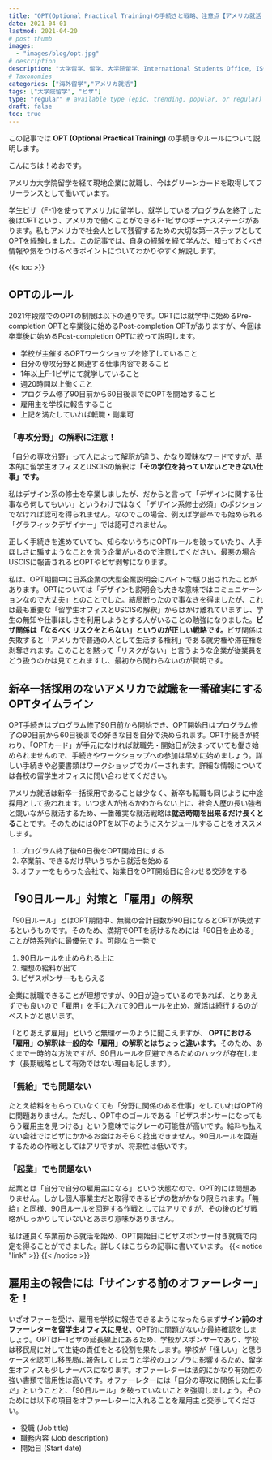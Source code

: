 ```yaml
---
title: "OPT(Optional Practical Training)の手続きと戦略、注意点【アメリカ就活｜アメリカで働く】"
date: 2021-04-01
lastmod: 2021-04-20
# post thumb
images:
  - "images/blog/opt.jpg"
# description
description: "大学留学、留学、大学院留学、International Students Office, ISO, 留学生課、留学生オフィス"
# Taxonomies
categories: ["海外留学","アメリカ就活"]
tags: ["大学院留学", "ビザ"]
type: "regular" # available type (epic, trending, popular, or regular)
draft: false
toc: true
---
```


この記事では **OPT (Optional Practical Training)** の手続きやルールについて説明します。


こんにちは！めおです。

アメリカ大学院留学を経て現地企業に就職し、今はグリーンカードを取得してフリーランスとして働いています。

学生ビザ（F-1)を使ってアメリカに留学し、就学しているプログラムを終了した後はOPTという、アメリカで働くことができるF-1ビザのボーナスステージがあります。私もアメリカで社会人として残留するための大切な第一ステップとしてOPTを経験しました。この記事では、自身の経験を経て学んだ、知っておくべき情報や気をつけるべきポイントについてわかりやすく解説します。

{{< toc >}}

## OPTのルール
2021年段階でのOPTの制限は以下の通りです。OPTには就学中に始めるPre-completion OPTと卒業後に始めるPost-completion OPTがありますが、今回は卒業後に始めるPost-completion OPTに絞って説明します。

* 学校が主催するOPTワークショップを修了していること
* 自分の専攻分野と関連する仕事内容であること
* 1年以上F-1ビザにて就学していること
* 週20時間以上働くこと
* プログラム修了90日前から60日後までにOPTを開始すること
* 雇用主を学校に報告すること
* 上記を満たしていれば転職・副業可

### 「専攻分野」の解釈に注意！
「自分の専攻分野」って人によって解釈が違う、かなり曖昧なワードですが、基本的に留学生オフィスとUSCISの解釈は<span class="keiko-red">**「その学位を持っていないとできない仕事」です。**</span>

私はデザイン系の修士を卒業しましたが、だからと言って「デザインに関する仕事なら何してもいい」というわけではなく「デザイン系修士必須」のポジションでなければ認可を得られません。なのでこの場合、例えば学部卒でも始められる「グラフィックデザイナー」では認可されません。

正しく手続きを進めていても、知らないうちにOPTルールを破っていたり、人手ほしさに騙すようなことを言う企業がいるので注意してください。最悪の場合USCISに報告されるとOPTやビザ剥奪になります。

私は、OPT期間中に日系企業の大型企業説明会にバイトで駆り出されたことがあります。OPTについては「デザインも説明会も大きな意味ではコミュニケーションなので大丈夫」とのことでした。結局断ったので事なきを得ましたが、これは最も重要な「留学生オフィスとUSCISの解釈」からはかけ離れていますし、学生の無知や仕事ほしさを利用しようとする人がいることの勉強になりました。<span class="keiko-red">**ビザ関係は「なるべくリスクをとらない」というのが正しい戦略です。**</span>ビザ関係は失敗すると「アメリカで普通の人として生活する権利」である就労権や滞在権を剥奪されます。このことを黙って「リスクがない」と言うような企業が従業員をどう扱うのかは見てとれますし、最初から関わらないのが賢明です。

## 新卒一括採用のないアメリカで就職を一番確実にするOPTタイムライン
OPT手続きはプログラム修了90日前から開始でき、OPT開始日はプログラム修了の90日前から60日後までの好きな日を自分で決められます。OPT手続きが終わり、「OPTカード」が手元になければ就職先・開始日が決まっていても働き始められませんので、手続きやワークショップへの参加は早めに始めましょう。詳しい手続きや必要書類はワークショップでカバーされます。詳細な情報については各校の留学生オフィスに問い合わせてください。

アメリカ就活は新卒一括採用であることは少なく、新卒も転職も同じように中途採用として扱われます。いつ求人が出るかわからない上に、社会人歴の長い強者と競いながら就活するため、一番確実な就活戦略は<span class="keiko-red">**就活時期を出来るだけ長くとる**</span>ことです。そのためにはOPTを以下のようにスケジュールすることをオススメします。
1. プログラム終了後60日後をOPT開始日にする
2. 卒業前、できるだけ早いうちから就活を始める
3. オファーをもらった会社で、始業日をOPT開始日に合わせる交渉をする

## 「90日ルール」対策と「雇用」の解釈
「90日ルール」とはOPT期間中、無職の合計日数が90日になるとOPTが失効するというものです。そのため、満期でOPTを続けるためには「90日を止める」ことが時系列的に最優先です。可能なら一発で
1. 90日ルールを止められる上に
2. 理想の給料が出て
3. ビザスポンサーももらえる

企業に就職できることが理想ですが、90日が迫っているのであれば、とりあえずでも良いので「雇用」を手に入れて90日ルールを止め、就活は続行するのがベストかと思います。

「とりあえず雇用」というと無理ゲーのように聞こえますが、<span class="keiko-red"> **OPTにおける「雇用」の解釈は一般的な「雇用」の解釈とはちょっと違います。**</span>そのため、あくまで一時的な方法ですが、90日ルールを回避できるためのハックが存在します（長期戦略として有効ではない理由も記します）。

### 「無給」でも問題ない
たとえ給料をもらっていなくても「分野に関係のある仕事」をしていればOPT的に問題ありません。ただし、OPT中のゴールである「ビザスポンサーになってもらう雇用主を見つける」という意味ではグレーの可能性が高いです。給料も払えない会社ではビザにかかるお金はおそらく捻出できません。90日ルールを回避するための作戦としてはアリですが、将来性は低いです。
### 「起業」でも問題ない
起業とは「自分で自分の雇用主になる」という状態なので、OPT的には問題ありません。しかし個人事業主だと取得できるビザの数がかなり限られます。「無給」と同様、90日ルールを回避する作戦としてはアリですが、その後のビザ戦略がしっかりしていないとあまり意味がありません。

私は運良く卒業前から就活を始め、OPT開始日にビザスポンサー付き就職で内定を得ることができました。詳しくはこちらの記事に書いています。
{{< notice "link" >}}
{{< /notice >}}

## 雇用主の報告には「サインする前のオファーレター」を！
いざオファーを受け、雇用を学校に報告できるようになったらまず<span class="keiko-red">**サイン前のオファーレターを留学生オフィスに見せ、**</span>OPT的に問題がないか最終確認をしましょう。OPTはF-1ビザの延長線上にあるため、学校がスポンサーであり、学校は移民局に対して生徒の責任をとる役割を果たします。学校が「怪しい」と思うケースを認可し移民局に報告してしまうと学校のコンプラに影響するため、留学生オフィスも少しナーバスになります。オファーレターは法的にかなり有効性の強い書類で信用性は高いです。オファーレターには「自分の専攻に関係した仕事だ」ということと、「90日ルール」を破っていないことを強調しましょう。そのためには以下の項目をオファーレターに入れることを雇用主と交渉してください。
* 役職 (Job title)
* 職務内容 (Job description)
* 開始日 (Start date)

